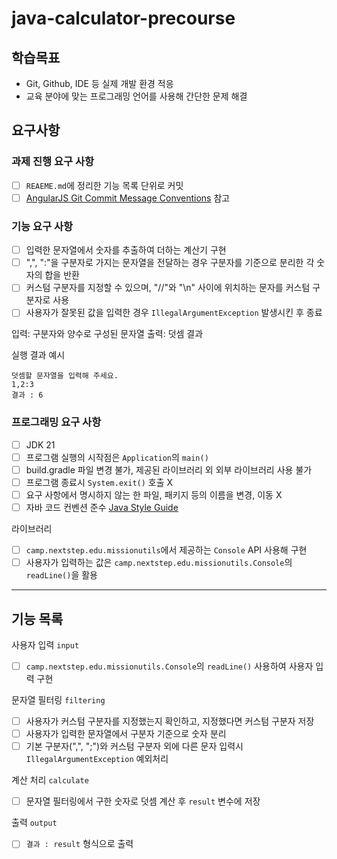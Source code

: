 # java-calculator-precourse

## 학습목표
* Git, Github, IDE 등 실제 개발 환경 적응
* 교육 분야에 맞는 프로그래밍 언어를 사용해 간단한 문제 해결

## 요구사항

### 과제 진행 요구 사항
- [ ] `REAEME.md`에 정리한 기능 목록 단위로 커밋
- [ ] [AngularJS Git Commit Message Conventions](https://gist.github.com/stephenparish/9941e89d80e2bc58a153) 참고

### 기능 요구 사항
- [ ] 입력한 문자열에서 숫자를 추출하여 더하는 계산기 구현
- [ ] ",", ":"을 구분자로 가지는 문자열을 전달하는 경우 구분자를 기준으로 분리한 각 숫자의 합을 반환
- [ ] 커스텀 구분자를 지정할 수 있으며, "//"와 "\n" 사이에 위치하는 문자를 커스텀 구분자로 사용
- [ ] 사용자가 잘못된 값을 입력한 경우 `IllegalArgumentException` 발생시킨 후 종료

입력: 구분자와 양수로 구성된 문자열
출력: 덧셈 결과

실행 결과 예시
```
덧셈할 문자열을 입력해 주세요.
1,2:3
결과 : 6
```

### 프로그래밍 요구 사항
- [ ] JDK 21
- [ ] 프로그램 실행의 시작점은 `Application`의 `main()`
- [ ] build.gradle 파일 변경 불가, 제공된 라이브러리 외 외부 라이브러리 사용 불가
- [ ] 프로그램 종료시 `System.exit()` 호출 X
- [ ] 요구 사항에서 명시하지 않는 한 파일, 패키지 등의 이름을 변경, 이동 X
- [ ] 자바 코드 컨벤션 준수 [Java Style Guide](https://github.com/woowacourse/woowacourse-docs/tree/main/styleguide/java)

라이브러리
- [ ] `camp.nextstep.edu.missionutils`에서 제공하는 `Console` API 사용해 구현
- [ ] 사용자가 입력하는 값은 `camp.nextstep.edu.missionutils.Console`의 `readLine()`을 활용

---

## 기능 목록

사용자 입력 `input`
- [ ] `camp.nextstep.edu.missionutils.Console`의 `readLine()` 사용하여 사용자 입력 구현

문자열 필터링 `filtering`
- [ ] 사용자가 커스텀 구분자를 지정했는지 확인하고, 지정했다면 커스텀 구분자 저장
- [ ] 사용자가 입력한 문자열에서 구분자 기준으로 숫자 분리
- [ ] 기본 구분자(",", ";")와 커스텀 구분자 외에 다른 문자 입력시 `IllegalArgumentException` 예외처리

계산 처리 `calculate`
- [ ] 문자열 필터링에서 구한 숫자로 덧셈 계산 후 `result` 변수에 저장

출력 `output`
- [ ] `결과 : result` 형식으로 출력